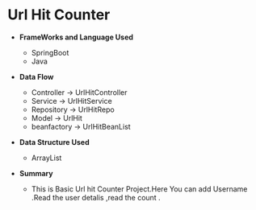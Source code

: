 # Url Hit Counter

* **FrameWorks and Language Used**
     * SpringBoot
     * Java

* **Data Flow**
     * Controller -> UrlHitController
     * Service ->  UrlHitService
     * Repository -> UrlHitRepo
     * Model -> UrlHit
     * beanfactory -> UrlHitBeanList


* **Data Structure Used**
     * ArrayList

* **Summary**
  * This is Basic Url hit Counter Project.Here You can add Username .Read the user detalis ,read the count .




